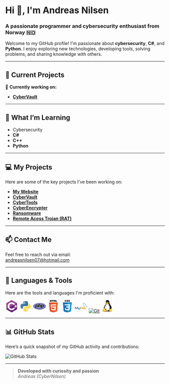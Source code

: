 # Hi 👋, I'm Andreas Nilsen

### A passionate programmer and cybersecurity enthusiast from Norway 🇳🇴

Welcome to my GitHub profile! I'm passionate about **cybersecurity**, **C#**, and **Python**. I enjoy exploring new technologies, developing tools, solving problems, and sharing knowledge with others.

---

## 🌟 Current Projects

🔭 **Currently working on:**  
- [**CyberVault**](https://github.com/CyberNilsen/CyberVault)

---

## 🌱 What I’m Learning

- Cybersecurity
- **C#**
- **C++**
- **Python**

---

## 💻 My Projects

Here are some of the key projects I've been working on:

- [**My Website**](https://cybernilsen.github.io/Andreas-Nettside/)  
- [**CyberVault**](https://github.com/CyberNilsen/CyberVault)  
- [**CyberTools**](https://github.com/CyberNilsen/CyberTools)  
- [**CyberEncrypter**](https://github.com/CyberNilsen/CyberEncrypter)
- [**Ransomware**](https://github.com/CyberNilsen/Ransomware)
- [**Remote Acess Trojan (RAT)**](https://github.com/CyberNilsen/Remote-Access-Trojan)

---

## 📫 Contact Me

Feel free to reach out via email:  
[andreasnilsen07@hotmail.com](mailto:andreasnilsen07@hotmail.com)

---

## 🔧 Languages & Tools

Here are the tools and languages I'm proficient with:

<p align="left">
  <a href="https://www.w3schools.com/cs/" target="_blank"><img src="https://raw.githubusercontent.com/devicons/devicon/master/icons/csharp/csharp-original.svg" alt="C#" width="40" height="40"/></a>
  <a href="https://www.python.org" target="_blank"><img src="https://raw.githubusercontent.com/devicons/devicon/master/icons/python/python-original.svg" alt="Python" width="40" height="40"/></a>
  <a href="https://www.php.net" target="_blank"><img src="https://raw.githubusercontent.com/devicons/devicon/master/icons/php/php-original.svg" alt="PHP" width="40" height="40"/></a>
  <a href="https://www.w3.org/html/" target="_blank"><img src="https://raw.githubusercontent.com/devicons/devicon/master/icons/html5/html5-original-wordmark.svg" alt="HTML5" width="40" height="40"/></a>
  <a href="https://www.w3schools.com/css/" target="_blank"><img src="https://raw.githubusercontent.com/devicons/devicon/master/icons/css3/css3-original-wordmark.svg" alt="CSS3" width="40" height="40"/></a>
  <a href="https://www.mysql.com/" target="_blank"><img src="https://raw.githubusercontent.com/devicons/devicon/master/icons/mysql/mysql-original-wordmark.svg" alt="MySQL" width="40" height="40"/></a>
  <a href="https://git-scm.com/" target="_blank"><img src="https://www.vectorlogo.zone/logos/git-scm/git-scm-icon.svg" alt="Git" width="40" height="40"/></a>
  <a href="https://www.linux.org/" target="_blank"><img src="https://raw.githubusercontent.com/devicons/devicon/master/icons/linux/linux-original.svg" alt="Linux" width="40" height="40"/></a>
</p>

---

## 📊 GitHub Stats

Here’s a quick snapshot of my GitHub activity and contributions:

<p align="left">
  <img src="https://github-readme-stats.vercel.app/api?username=CyberNilsen&show_icons=true&theme=dark" alt="GitHub Stats"/>
</p>

---

> **Developed with curiosity and passion**  
> *Andreas (CyberNilsen)*
